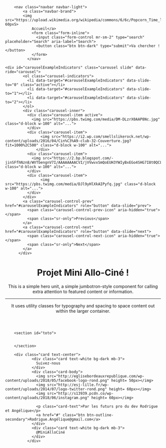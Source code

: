 <!DOCTYPE html>
<html lang="fr">

        <nav class="navbar navbar-light">
            <a class="navbar-brand">
            <img src="https://upload.wikimedia.org/wikipedia/commons/6/6c/Popcorn_Time_logo.png"height= 60pxS>
                Accueil</a>
                <form class="form-inline">
                  <input class="form-control mr-sm-2" type="search" placeholder="Search" aria-label="Search">
                  <button class="btn btn-dark" type="submit">Va chercher !</button>
                </form>
              </nav>
<head>
    <meta charset="UTF-8">
    <title>Mini Allo-ciné</title>
    <link rel="stylesheet" href="https://stackpath.bootstrapcdn.com/bootstrap/4.3.1/css/bootstrap.min.css" integrity="sha384-ggOyR0iXCbMQv3Xipma34MD+dH/1fQ784/j6cY/iJTQUOhcWr7x9JvoRxT2MZw1T" crossorigin="anonymous">
    <link rel="stylesheet" href="/css/style.css" type="text/css">

    <div id="carouselExampleIndicators" class="carousel slide" data-ride="carousel">
            <ol class="carousel-indicators">
              <li data-target="#carouselExampleIndicators" data-slide-to="0" class="active"></li>
              <li data-target="#carouselExampleIndicators" data-slide-to="1"></li>
              <li data-target="#carouselExampleIndicators" data-slide-to="2"></li>
            </ol>
            <div class="carousel-inner">
              <div class="carousel-item active">
                <img src="https://pbs.twimg.com/media/DM-DLzrX0AAP8Nc.jpg" class="d-block w-100" alt="...">
              </div>
              <div class="carousel-item">
                    <img src="https://i2.wp.com/smellslikerock.net/wp-content/uploads/2016/04/Cin%C3%A9-club-32-Couverture.jpg?fit=1000%2C500" class="d-block w-100" alt="...">
                  </div>
              <div class="carousel-item">
                <img src="https://2.bp.blogspot.com/-jinSFfhNzn8/WVTbengnV7I/AAAAAAAACVI/jVVwvxSmQoEUH3YWIyBxEGo4SHG7I8t0QCLcBGAs/s1600/films%2Bjuin%2Bjuillet%2B17.png" class="d-block w-100" alt="...">
              </div>
              <div class="carousel-item">
                    <img src="https://pbs.twimg.com/media/DJl9yHlXkAIPyfq.jpg" class="d-block w-100" alt="...">
              </div>
            </div>
            <a class="carousel-control-prev" href="#carouselExampleIndicators" role="button" data-slide="prev">
              <span class="carousel-control-prev-icon" aria-hidden="true"></span>
              <span class="sr-only">Previous</span>
            </a>
            <a class="carousel-control-next" href="#carouselExampleIndicators" role="button" data-slide="next">
              <span class="carousel-control-next-icon" aria-hidden="true"></span>
              <span class="sr-only">Next</span>
            </a>
          </div>


</head>

<body>
    <header>
            <div class="jumbotron text-center">
                    <div class="container">
                    <h1 class="display-4">Projet Mini Allo-Ciné !</h1>
                    <p class="lead">This is a simple hero unit, a simple jumbotron-style component for calling extra attention to featured content or information.</p>
                    <hr class="my-4">
                    <p>It uses utility classes for typography and spacing to space content out within the larger container.</p>
            </div>
    </header>



        <section id="toto">
            

        </section>

        <div class="card text-center">
                <div class="card text-white bg-dark mb-3">
                  Suivez-nous
                </div>
                <div class="card-body">
                  <img src="http://eglisebordeauxrepublique.com/wp-content/uploads/2018/05/facebook-logo-rond.png" height= 50px></img>
                  <img src="http://esj-lille.fr/wp-content/uploads/2014/07/logo-twitter-rond.png" height= 60px></img>
                  <img src="http://s13939.pcdn.co/wp-content/uploads/2018/06/instagram.png" height= 60px></img>

                  <p class="card-text">Par les futurs pro du dev Rodrigue et Angélique</p>
                  <a href="#" class="btn btn-outline-secondary">Rodrigue.Angélique@gmail.com</a>
                </div>
                <div class="card text-white bg-dark mb-3">
                  @MiniAlloCiné
                </div>
              </div>
   
<script src="https://code.jquery.com/jquery-3.3.1.slim.min.js" integrity="sha384-q8i/X+965DzO0rT7abK41JStQIAqVgRVzpbzo5smXKp4YfRvH+8abtTE1Pi6jizo" crossorigin="anonymous"></script>
<script src="https://cdnjs.cloudflare.com/ajax/libs/popper.js/1.14.7/umd/popper.min.js" integrity="sha384-UO2eT0CpHqdSJQ6hJty5KVphtPhzWj9WO1clHTMGa3JDZwrnQq4sF86dIHNDz0W1" crossorigin="anonymous"></script>
<script src="https://stackpath.bootstrapcdn.com/bootstrap/4.3.1/js/bootstrap.min.js" integrity="sha384-JjSmVgyd0p3pXB1rRibZUAYoIIy6OrQ6VrjIEaFf/nJGzIxFDsf4x0xIM+B07jRM" crossorigin="anonymous"></script>

<script src="data/moovies.js" ></script>
<script src="js/main.js" ></script>

</body>
</html>
